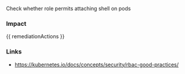
Check whether role permits attaching shell on pods

### Impact
<!-- Add Impact here -->

<!-- DO NOT CHANGE -->
{{ remediationActions }}

### Links
- https://kubernetes.io/docs/concepts/security/rbac-good-practices/


